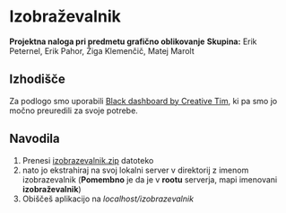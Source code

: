 # Izobraževalnik
**Projektna naloga pri predmetu grafično oblikovanje**
**Skupina:** Erik Peternel, Erik Pahor, Žiga Klemenčič, Matej Marolt
## Izhodišče
Za podlogo smo uporabili [Black dashboard by Creative Tim](https://www.creative-tim.com/product/black-dashboard), ki pa smo jo močno preuredili za svoje potrebe.
## Navodila
1. Prenesi [izobrazevalnik.zip](https://github.com/Zigonja/izobrazevalnik/blob/main/izobrazevalnik.zip) datoteko
2. nato jo ekstrahiraj na svoj lokalni server v direktorij z imenom izobrazevalnik (**Pomembno** je da je v **rootu** serverja, mapi imenovani **izobraževalnik**)
3. Obiščeš aplikacijo na *localhost/izobrazevalnik*
